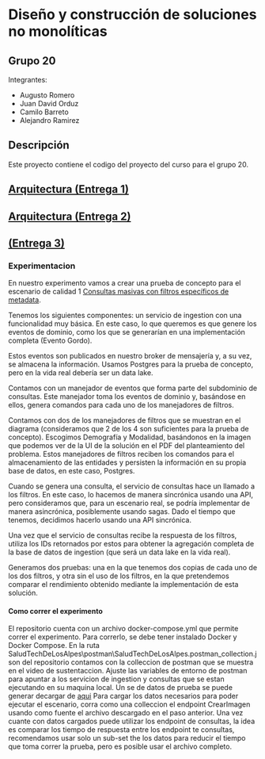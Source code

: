 # Diseño y construcción de soluciones no monolíticas

## Grupo 20
Integrantes:

* Augusto Romero
* Juan David Orduz
* Camilo Barreto
* Alejandro Ramirez

## Descripción
Este proyecto contiene el codigo del proyecto del curso para el grupo 20.


## [Arquitectura (Entrega 1)](https://github.com/ramirez-alejo/miso-nomonoliticas-saludtech/wiki/Entrega-1)

## [Arquitectura (Entrega 2)](https://github.com/ramirez-alejo/miso-nomonoliticas-saludtech/wiki/Entrega-2)

## [ (Entrega 3)](https://github.com/ramirez-alejo/miso-nomonoliticas-saludtech/wiki/Entrega-3)

### Experimentacion

En nuestro experimento vamos a crear una prueba de concepto para el escenario de calidad 1 [Consultas masivas con filtros específicos de metadata](https://github.com/ramirez-alejo/miso-nomonoliticas-saludtech/wiki/Entrega-3#211-consultas-masivas-con-filtros-espec%C3%ADficos-de-metadata).

Tenemos los siguientes componentes: un servicio de ingestion con una funcionalidad muy básica. En este caso, lo que queremos es que genere los eventos de dominio, como los que se generarían en una implementación completa (Evento Gordo).

Estos eventos son publicados en nuestro broker de mensajería y, a su vez, se almacena la información. Usamos Postgres para la prueba de concepto, pero en la vida real debería ser un data lake.

Contamos con un manejador de eventos que forma parte del subdominio de consultas. Este manejador toma los eventos de dominio y, basándose en ellos, genera comandos para cada uno de los manejadores de filtros.

Contamos con dos de los manejadores de filtros que se muestran en el diagrama (consideramos que 2 de los 4 son suficientes para la prueba de concepto). Escogimos Demografía y Modalidad, basándonos en la imagen que podemos ver de la UI de la solución en el PDF del planteamiento del problema. Estos manejadores de filtros reciben los comandos para el almacenamiento de las entidades y persisten la información en su propia base de datos, en este caso, Postgres.

Cuando se genera una consulta, el servicio de consultas hace un llamado a los filtros. En este caso, lo hacemos de manera sincrónica usando una API, pero consideramos que, para un escenario real, se podría implementar de manera asincrónica, posiblemente usando sagas. Dado el tiempo que tenemos, decidimos hacerlo usando una API sincrónica.

Una vez que el servicio de consultas recibe la respuesta de los filtros, utiliza los IDs retornados por estos para obtener la agregación completa de la base de datos de ingestion (que será un data lake en la vida real).

Generamos dos pruebas: una en la que tenemos dos copias de cada uno de los dos filtros, y otra sin el uso de los filtros, en la que pretendemos comparar el rendimiento obtenido mediante la implementación de esta solución.


#### Como correr el experimento

El repositorio cuenta con un archivo docker-compose.yml que permite correr el experimento. Para correrlo, se debe tener instalado Docker y Docker Compose.
En la ruta SaludTechDeLosAlpes\postman\SaludTechDeLosAlpes.postman_collection.json del repositorio contamos con la colleccion de postman que se muestra en el video de sustentaccion.
Ajuste las variables de entorno de postman para apuntar a los servicion de ingestion y consultas que se estan ejecutando en su maquina local.
Un se de datos de prueba se puede generar decargar de [aqui](https://my.api.mockaroo.com/salud_tech_imagen.json?key=062d8850)
Para cargar los datos necesarios para poder ejecutar el escenario, corra como una colleccion el endpoint CrearImagen usando como fuente el archivo descargado en el paso anterior.
Una vez cuante con datos cargados puede utilizar los endpoint de consultas, la idea es comparar los tiempo de respuesta entre los endpoint te consultas, recomendamos usar solo un sub-set the los datos para reducir el tiempo que toma correr la prueba, pero es posible usar el archivo completo.
